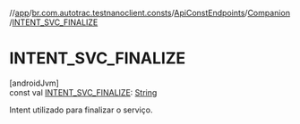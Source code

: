 //[app](../../../../index.md)/[br.com.autotrac.testnanoclient.consts](../../index.md)/[ApiConstEndpoints](../index.md)/[Companion](index.md)/[INTENT_SVC_FINALIZE](-i-n-t-e-n-t_-s-v-c_-f-i-n-a-l-i-z-e.md)

# INTENT_SVC_FINALIZE

[androidJvm]\
const val [INTENT_SVC_FINALIZE](-i-n-t-e-n-t_-s-v-c_-f-i-n-a-l-i-z-e.md): [String](https://kotlinlang.org/api/latest/jvm/stdlib/kotlin/-string/index.html)

Intent utilizado para finalizar o serviço.
